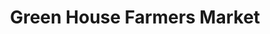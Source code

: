 ---
title: "Green House Farmers Market"
url: /astoria/green-house-farmers-market/
shop: greengrocer
---